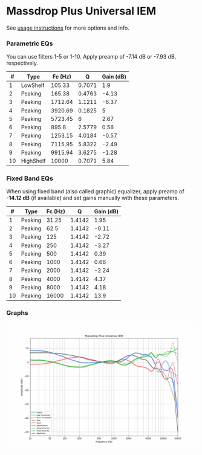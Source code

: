 # Massdrop Plus Universal IEM
See [usage instructions](https://github.com/jaakkopasanen/AutoEq#usage) for more options and info.

### Parametric EQs
You can use filters 1-5 or 1-10. Apply preamp of -7.14 dB or -7.93 dB, respectively.

|   # | Type      |   Fc (Hz) |      Q |   Gain (dB) |
|-----|-----------|-----------|--------|-------------|
|   1 | LowShelf  |    105.33 | 0.7071 |        1.9  |
|   2 | Peaking   |    165.38 | 0.4763 |       -4.13 |
|   3 | Peaking   |   1712.64 | 1.1211 |       -6.37 |
|   4 | Peaking   |   3920.69 | 0.1825 |        5    |
|   5 | Peaking   |   5723.45 | 6      |        2.67 |
|   6 | Peaking   |    895.8  | 2.5779 |        0.56 |
|   7 | Peaking   |   1253.15 | 4.0184 |       -0.57 |
|   8 | Peaking   |   7115.95 | 5.8322 |       -2.49 |
|   9 | Peaking   |   9915.94 | 3.6275 |       -1.28 |
|  10 | HighShelf |  10000    | 0.7071 |        5.84 |

### Fixed Band EQs
When using fixed band (also called graphic) equalizer, apply preamp of **-14.12 dB** (if available) and set gains manually with these parameters.

|   # | Type    |   Fc (Hz) |      Q |   Gain (dB) |
|-----|---------|-----------|--------|-------------|
|   1 | Peaking |     31.25 | 1.4142 |        1.95 |
|   2 | Peaking |     62.5  | 1.4142 |       -0.11 |
|   3 | Peaking |    125    | 1.4142 |       -2.72 |
|   4 | Peaking |    250    | 1.4142 |       -3.27 |
|   5 | Peaking |    500    | 1.4142 |        0.39 |
|   6 | Peaking |   1000    | 1.4142 |        0.66 |
|   7 | Peaking |   2000    | 1.4142 |       -2.24 |
|   8 | Peaking |   4000    | 1.4142 |        4.37 |
|   9 | Peaking |   8000    | 1.4142 |        4.18 |
|  10 | Peaking |  16000    | 1.4142 |       13.9  |

### Graphs
![](./Massdrop%20Plus%20Universal%20IEM.png)
